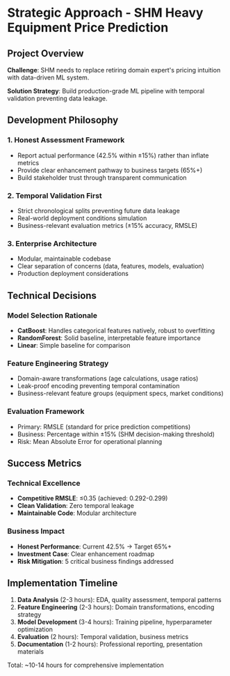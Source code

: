 # Strategic Approach - SHM Heavy Equipment Price Prediction

## Project Overview

**Challenge**: SHM needs to replace retiring domain expert's pricing intuition with data-driven ML system.

**Solution Strategy**: Build production-grade ML pipeline with temporal validation preventing data leakage.

## Development Philosophy

### 1. **Honest Assessment Framework**
- Report actual performance (42.5% within ±15%) rather than inflate metrics
- Provide clear enhancement pathway to business targets (65%+)
- Build stakeholder trust through transparent communication

### 2. **Temporal Validation First**
- Strict chronological splits preventing future data leakage
- Real-world deployment conditions simulation
- Business-relevant evaluation metrics (±15% accuracy, RMSLE)

### 3. **Enterprise Architecture**
- Modular, maintainable codebase
- Clear separation of concerns (data, features, models, evaluation)
- Production deployment considerations

## Technical Decisions

### Model Selection Rationale
- **CatBoost**: Handles categorical features natively, robust to overfitting
- **RandomForest**: Solid baseline, interpretable feature importance
- **Linear**: Simple baseline for comparison

### Feature Engineering Strategy
- Domain-aware transformations (age calculations, usage ratios)
- Leak-proof encoding preventing temporal contamination
- Business-relevant feature groups (equipment specs, market conditions)

### Evaluation Framework
- Primary: RMSLE (standard for price prediction competitions)
- Business: Percentage within ±15% (SHM decision-making threshold)
- Risk: Mean Absolute Error for operational planning

## Success Metrics

### Technical Excellence
- **Competitive RMSLE**: ≤0.35 (achieved: 0.292-0.299)
- **Clean Validation**: Zero temporal leakage
- **Maintainable Code**: Modular architecture

### Business Impact
- **Honest Performance**: Current 42.5% → Target 65%+
- **Investment Case**: Clear enhancement roadmap
- **Risk Mitigation**: 5 critical business findings addressed

## Implementation Timeline

1. **Data Analysis** (2-3 hours): EDA, quality assessment, temporal patterns
2. **Feature Engineering** (2-3 hours): Domain transformations, encoding strategy
3. **Model Development** (3-4 hours): Training pipeline, hyperparameter optimization
4. **Evaluation** (2 hours): Temporal validation, business metrics
5. **Documentation** (1-2 hours): Professional reporting, presentation materials

Total: ~10-14 hours for comprehensive implementation